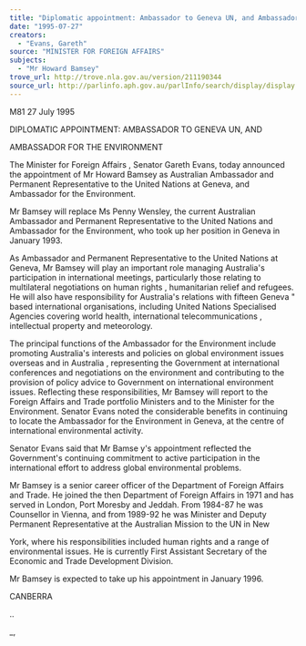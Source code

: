 ```yaml
---
title: "Diplomatic appointment: Ambassador to Geneva UN, and Ambassador for the Environment [Mr Howard Bamsey]"
date: "1995-07-27"
creators:
  - "Evans, Gareth"
source: "MINISTER FOR FOREIGN AFFAIRS"
subjects:
  - "Mr Howard Bamsey"
trove_url: http://trove.nla.gov.au/version/211190344
source_url: http://parlinfo.aph.gov.au/parlInfo/search/display/display.w3p;query=Id%3A%22media/pressrel/DCD20%22
---
```


  M81 27 July 1995 

  DIPLOMATIC APPOINTMENT: AMBASSADOR TO GENEVA UN, AND 

  AMBASSADOR FOR THE ENVIRONMENT 

  The Minister for Foreign Affairs , Senator Gareth Evans, today announced the appointment of  Mr Howard Bamsey as Australian Ambassador and Permanent Representative to the United  Nations at Geneva, and Ambassador for the Environment. 

  Mr Bamsey will replace Ms Penny Wensley, the current Australian Ambassador and  Permanent Representative to the United Nations and Ambassador for the Environment, who  took up her position in Geneva in January 1993. 

  As Ambassador and Permanent Representative to the United Nations at Geneva, Mr Bamsey  will play an important role managing Australia's participation in international meetings,  particularly those relating to multilateral negotiations on human rights , humanitarian relief  and refugees. He will also have responsibility for Australia's relations with fifteen Geneva " based international organisations, including United Nations Specialised Agencies covering  world health, international telecommunications , intellectual property and meteorology. 

  The principal functions of the Ambassador for the Environment include promoting Australia's  interests and policies on global environment issues overseas and in Australia , representing the  Government at international conferences and negotiations on the environment and  contributing to the provision of policy advice to Government on international environment  issues. Reflecting these responsibilities, Mr Bamsey will report to the Foreign Affairs and  Trade portfolio Ministers and to the Minister for the Environment. Senator Evans noted the  considerable benefits in continuing to locate the Ambassador for the Environment in Geneva,  at the centre of international environmental activity. 

  Senator Evans said that Mr Bamse y's appointment reflected the Government's continuing  commitment to active participation in the international effort to address global environmental  problems. 

  Mr Bamsey is a senior career officer of the Department of Foreign Affairs and Trade. He  joined the then Department of Foreign Affairs in 1971 and has served in London, Port  Moresby and Jeddah. From 1984-87 he was Counsellor in Vienna, and from 1989-92 he was  Minister and Deputy Permanent Representative at the Australian Mission to the UN in New 

  York, where his responsibilities included human rights and a range of environmental issues.  He is currently First Assistant Secretary of the Economic and Trade Development Division. 

  Mr Bamsey is expected to take up his appointment in January 1996. 

  CANBERRA 

  .. 

  _, 

